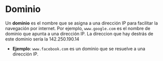 # Dominio

Un **dominio** es el nombre que se asigna a una dirección IP para facilitar la navegación por internet. Por ejemplo, `www.google.com` es el nombre de dominio que apunta a una dirección IP. La direccion que hay destrás de este dominio sería la 142.250.190.14

- **Ejemplo**: `www.facebook.com` es un dominio que se resuelve a una dirección IP.
